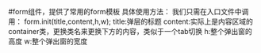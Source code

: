 #form组件，提供了常用的form模板
具体使用方法：
我们只需在入口文件中调用：
form.init(title,content,h,w);
title:弹层的标题
content:实际上是内容区域的container类，更换类名来更换下方的内容，类似于一个tab切换
h:整个弹出窗的高度
w:整个弹出窗的宽度